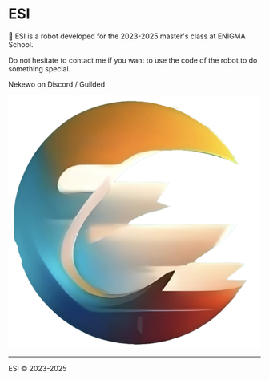 # ESI
🤖 ESI is a robot developed for the 2023-2025 master's class at ENIGMA School.

Do not hesitate to contact me if you want to use the code of the robot to do something special.

Nekewo on Discord / Guilded

![esi](./images/esibot.png)

---------


ESI © 2023-2025